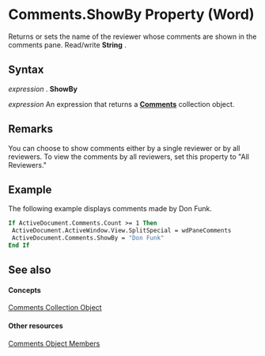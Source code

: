 
# Comments.ShowBy Property (Word)

Returns or sets the name of the reviewer whose comments are shown in the comments pane. Read/write  **String** .


## Syntax

 _expression_ . **ShowBy**

 _expression_ An expression that returns a **[Comments](e384b37a-50e3-a214-52a8-6fda2acc4991.md)** collection object.


## Remarks

You can choose to show comments either by a single reviewer or by all reviewers. To view the comments by all reviewers, set this property to "All Reviewers."


## Example

The following example displays comments made by Don Funk.


```vb
If ActiveDocument.Comments.Count >= 1 Then 
 ActiveDocument.ActiveWindow.View.SplitSpecial = wdPaneComments 
 ActiveDocument.Comments.ShowBy = "Don Funk" 
End If
```


## See also


#### Concepts


[Comments Collection Object](e384b37a-50e3-a214-52a8-6fda2acc4991.md)
#### Other resources


[Comments Object Members](2cd992bf-9e18-7f0e-3e8b-b3507ffd9bc7.md)
